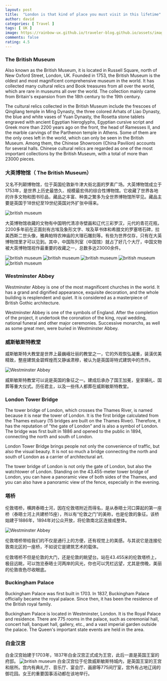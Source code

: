 ```yaml
---
layout: post
title:  "London is that kind of place you must visit in this lifetime"
author: david
categories: [ Travel ]
tags: [ UK ]
image: https://rainbow-ux.github.io/traveler-blog.github.io/assets/images/2013-05-14/2013-05-14-british-museum-cover.jpg
comments: false
rating: 4.5
---
```

### The British Museum
Also known as the British Museum, it is located in Russell Square, north of New Oxford Street, London, UK. Founded in 1753, the British Museum is the oldest and most magnificent comprehensive museum in the world. It has collected many cultural relics and Book treasures from all over the world, which are rare in museums all over the world. The collection mainly came from Britain's expansion from the 18th century to the 19th century.

The cultural relics collected in the British Museum include the frescoes of Qingliang temple in Ming Dynasty, the three colored Arhats of Liao Dynasty, the blue and white vases of Yuan Dynasty, the Rosetta stone tablets engraved with ancient Egyptian hieroglyphs, Egyptian cursive script and Greek more than 2200 years ago on the front, the head of Ramesses II, and the marble carvings of the Parthenon temple in Athens. Some of them are the only ones left in the world, which can only be seen in the British Museum. Among them, the Chinese Showroom (China Pavilion) accounts for several halls. Chinese cultural relics are regarded as one of the most important collections by the British Museum, with a total of more than 23000 pieces.

### 大英博物馆（ The British Museum）
又名不列颠博物馆，位于英国伦敦新牛津大街北面的罗素广场。大英博物馆成立于1753年，是世界上历史最悠久、规模最宏伟的综合性博物馆。它收藏了世界各地的许多文物和图书珍品，藏品之丰富、种类之繁多为全世界博物馆所罕见。藏品主要是英国于18世纪至19世纪英国对外扩张中得来。

![british museum](https://rainbow-ux.github.io/traveler-blog.github.io/assets/images/2013-05-14/2013-05-14-british-museum-01.jpg)

大英博物馆收藏的文物有中国明代清凉寺壁画和辽代三彩罗汉，元代的青花花瓶，2200多年前在正面刻有古埃及象形文字、埃及草书体和希腊文的罗塞塔石碑，拉美西斯二世头像，雅典帕特农神庙的大理石雕刻等。有些为世界仅存，只有在大英博物馆里才可以见到。其中，中国陈列室（中国馆）就占了好几个大厅，中国文物被大英博物馆视作最重要的收藏之一，总数多达23000余件。<br>

![british museum](https://rainbow-ux.github.io/traveler-blog.github.io/assets/images/2013-05-14/2013-05-14-london-03.jpg)
![british museum](https://rainbow-ux.github.io/traveler-blog.github.io/assets/images/2013-05-14/2013-05-14-london-04.jpg)
![british museum](https://rainbow-ux.github.io/traveler-blog.github.io/assets/images/2013-05-14/2013-05-14-london-05.jpg)
![british museum](https://rainbow-ux.github.io/traveler-blog.github.io/assets/images/2013-05-14/2013-05-14-london-06.jpg)
![british museum](https://rainbow-ux.github.io/traveler-blog.github.io/assets/images/2013-05-14/2013-05-14-london-07.jpg)

### Westminster Abbey
Westminster Abbey is one of the most magnificent churches in the world. It has a grand and dignified appearance, exquisite decoration, and the whole building is resplendent and quiet. It is considered as a masterpiece of British Gothic architecture.

Westminster Abbey is one of the symbols of England. After the completion of the project, it undertook the coronation of the king, royal wedding, national funeral and other major ceremonies. Successive monarchs, as well as some great men, were buried in Westminster Abbey.

### 威斯敏斯特教堂
威斯敏斯特大教堂是世界上最巍峨壮丽的教堂之一，它的外观恢弘凝重，装潢优美精致，整座建筑金碧辉煌而又静谧肃穆，被认为是英国哥特式建筑中的杰作。

![Westminster Abbey](https://rainbow-ux.github.io/traveler-blog.github.io/assets/images/2013-05-14/2013-05-14-london-02.jpg)

威斯敏斯特教堂可以说是英国的象征之一。建成后承办了国王加冕，皇家婚礼、国葬等重大仪式。历任君主，以及一些伟人都葬在威斯敏斯特教堂。

### London Tower Bridge
The tower bridge of London, which crosses the Thames River, is named because it is near the tower of London. It is the first bridge calculated from the Thames estuary (15 bridges are built on the Thames River). Therefore, it has the reputation of "the gate of London" and is also a symbol of London. The bridge was first built in 1886 and opened to the public in 1894, connecting the north and south of London.

London Tower Bridge brings people not only the convenience of traffic, but also the visual beauty. It is not so much a bridge connecting the north and south of London as a carrier of architectural art.            

The tower bridge of London is not only the gate of London, but also the watchtower of London. Standing on the 43.455-meter tower bridge of London, you can have a panoramic view of both sides of the Thames, and you can also have a panoramic view of the fence, especially in the evening. 
### 塔桥
伦敦塔桥，横跨泰晤士河，因在伦敦塔附近而得名，是从泰晤士河口算起的第一座桥（泰晤士河上共建桥15座），所以有“伦敦之门”的美称，也是伦敦的象征。该桥始建于1886年，1894年对公众开放，将伦敦南北区连接成整体。

![Westminster Abbey](https://rainbow-ux.github.io/traveler-blog.github.io/assets/images/2013-05-14/2013-05-14-london-08.jpg)

伦敦塔桥带给我们的不仅是通行上的方便，还有视觉上的美感。与其说它是连接伦敦南北区的一座桥，不如说它是建筑艺术的载体。

伦敦塔桥不但是伦敦的大门，还是伦敦的眺望台。站在43.455米的伦敦塔桥上，极目远眺，可以饱览泰晤士河两岸的风光，你也可以凭栏远望，尤其是傍晚，美丽的伦敦夜色尽收眼底。

### Buckingham Palace
Buckingham Palace was first built in 1703. In 1837, Buckingham Palace officially became the royal palace. Since then, it has been the residence of the British royal family. 

Buckingham Palace is located in Westminster, London. It is the Royal Palace and residence. There are 775 rooms in the palace, such as ceremonial hall, concert hall, banquet hall, gallery, etc., and a vast imperial garden outside the palace. The Queen's important state events are held in the area. 


### 白金汉宫
白金汉宫始建于1703年，1837年白金汉宫正式成为王宫，此后一直是英国王室的府邸。
![british museum](https://rainbow-ux.github.io/traveler-blog.github.io/assets/images/2013-05-14/2013-05-14-london-09.jpg)
白金汉宫位于伦敦威斯敏斯特城内，是英国王室的王宫和居所。宫内有典礼厅、音乐厅、宴会厅、画廊等775间厅室，宫外有占地辽阔的御花园。女王的重要国事活动都在该地举行。